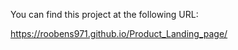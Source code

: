 You can find this project at the following URL:

https://roobens971.github.io/Product_Landing_page/
